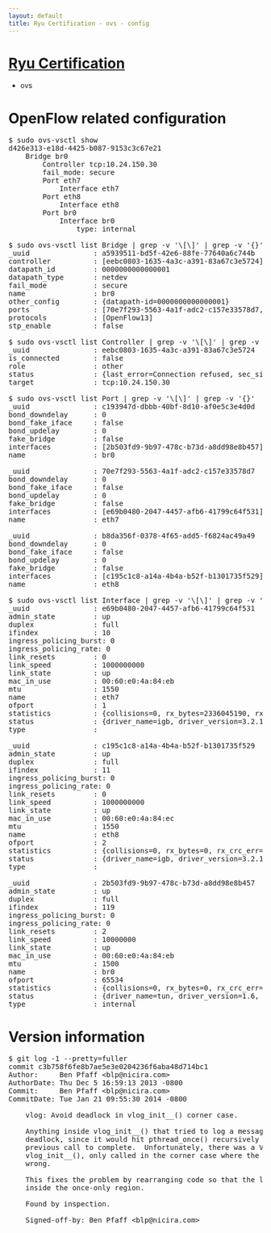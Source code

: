 ```yaml
---
layout: default
title: Ryu Certification - ovs - config
---
```

# [Ryu Certification](http://osrg.github.io/ryu/certification.html)
* ovs 

# OpenFlow related configuration
<pre>
$ sudo ovs-vsctl show
d426e313-e18d-4425-b087-9153c3c67e21
    Bridge br0
        Controller tcp:10.24.150.30
        fail_mode: secure
        Port eth7
            Interface eth7
        Port eth8
            Interface eth8
        Port br0
            Interface br0
                type: internal

$ sudo ovs-vsctl list Bridge | grep -v '\[\]' | grep -v '{}'
_uuid               : a5939511-bd5f-42e6-88fe-77640a6c744b
controller          : [eebc0803-1635-4a3c-a391-83a67c3e5724]
datapath_id         : 0000000000000001
datapath_type       : netdev
fail_mode           : secure
name                : br0
other_config        : {datapath-id=0000000000000001}
ports               : [70e7f293-5563-4a1f-adc2-c157e33578d7, b8da356f-0378-4f65-add5-f6824ac49a49, c193947d-dbbb-40bf-8d10-af0e5c3e4d0d]
protocols           : [OpenFlow13]
stp_enable          : false

$ sudo ovs-vsctl list Controller | grep -v '\[\]' | grep -v '{}'
_uuid               : eebc0803-1635-4a3c-a391-83a67c3e5724
is_connected        : false
role                : other
status              : {last_error=Connection refused, sec_since_connect=301, sec_since_disconnect=3, state=BACKOFF}
target              : tcp:10.24.150.30

$ sudo ovs-vsctl list Port | grep -v '\[\]' | grep -v '{}'
_uuid               : c193947d-dbbb-40bf-8d10-af0e5c3e4d0d
bond_downdelay      : 0
bond_fake_iface     : false
bond_updelay        : 0
fake_bridge         : false
interfaces          : [2b503fd9-9b97-478c-b73d-a8dd98e8b457]
name                : br0

_uuid               : 70e7f293-5563-4a1f-adc2-c157e33578d7
bond_downdelay      : 0
bond_fake_iface     : false
bond_updelay        : 0
fake_bridge         : false
interfaces          : [e69b0480-2047-4457-afb6-41799c64f531]
name                : eth7

_uuid               : b8da356f-0378-4f65-add5-f6824ac49a49
bond_downdelay      : 0
bond_fake_iface     : false
bond_updelay        : 0
fake_bridge         : false
interfaces          : [c195c1c8-a14a-4b4a-b52f-b1301735f529]
name                : eth8

$ sudo ovs-vsctl list Interface | grep -v '\[\]' | grep -v '{}'
_uuid               : e69b0480-2047-4457-afb6-41799c64f531
admin_state         : up
duplex              : full
ifindex             : 10
ingress_policing_burst: 0
ingress_policing_rate: 0
link_resets         : 0
link_speed          : 1000000000
link_state          : up
mac_in_use          : 00:60:e0:4a:84:eb
mtu                 : 1550
name                : eth7
ofport              : 1
statistics          : {collisions=0, rx_bytes=2336045190, rx_crc_err=0, rx_dropped=0, rx_errors=0, rx_frame_err=0, rx_over_err=0, rx_packets=1585722, tx_bytes=0, tx_dropped=0, tx_errors=0, tx_packets=0}
status              : {driver_name=igb, driver_version=3.2.10-k, firmware_version=3.10-0}
type                : 

_uuid               : c195c1c8-a14a-4b4a-b52f-b1301735f529
admin_state         : up
duplex              : full
ifindex             : 11
ingress_policing_burst: 0
ingress_policing_rate: 0
link_resets         : 0
link_speed          : 1000000000
link_state          : up
mac_in_use          : 00:60:e0:4a:84:ec
mtu                 : 1550
name                : eth8
ofport              : 2
statistics          : {collisions=0, rx_bytes=0, rx_crc_err=0, rx_dropped=0, rx_errors=0, rx_frame_err=0, rx_over_err=0, rx_packets=0, tx_bytes=952960, tx_dropped=0, tx_errors=0, tx_packets=10246}
status              : {driver_name=igb, driver_version=3.2.10-k, firmware_version=3.10-0}
type                : 

_uuid               : 2b503fd9-9b97-478c-b73d-a8dd98e8b457
admin_state         : up
duplex              : full
ifindex             : 119
ingress_policing_burst: 0
ingress_policing_rate: 0
link_resets         : 2
link_speed          : 10000000
link_state          : up
mac_in_use          : 00:60:e0:4a:84:eb
mtu                 : 1500
name                : br0
ofport              : 65534
statistics          : {collisions=0, rx_bytes=0, rx_crc_err=0, rx_dropped=0, rx_errors=0, rx_frame_err=0, rx_over_err=0, rx_packets=0, tx_bytes=0, tx_dropped=0, tx_errors=0, tx_packets=0}
status              : {driver_name=tun, driver_version=1.6, firmware_version=N/A}
type                : internal
</pre>

# Version information
<pre>
$ git log -1 --pretty=fuller
commit c3b758f6fe8b7ae5e3e0204236f6aba48d714bc1
Author:     Ben Pfaff &lt;blp@nicira.com&gt;
AuthorDate: Thu Dec 5 16:59:13 2013 -0800
Commit:     Ben Pfaff &lt;blp@nicira.com&gt;
CommitDate: Tue Jan 21 09:55:30 2014 -0800

    vlog: Avoid deadlock in vlog_init__() corner case.
    
    Anything inside vlog_init__() that tried to log a message was going to
    deadlock, since it would hit pthread_once() recursively and wait for the
    previous call to complete.  Unfortunately, there was a VLOG_ERR call inside
    vlog_init__(), only called in the corner case where the system's clock was
    wrong.
    
    This fixes the problem by rearranging code so that the logging isn't
    inside the once-only region.
    
    Found by inspection.
    
    Signed-off-by: Ben Pfaff &lt;blp@nicira.com&gt;
</pre>
